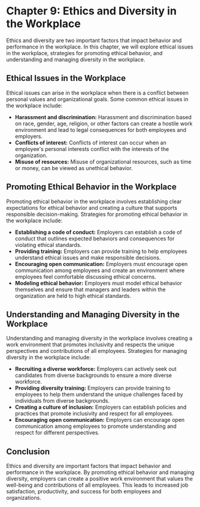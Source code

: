 Chapter 9: Ethics and Diversity in the Workplace
================================================

Ethics and diversity are two important factors that impact behavior and performance in the workplace. In this chapter, we will explore ethical issues in the workplace, strategies for promoting ethical behavior, and understanding and managing diversity in the workplace.

Ethical Issues in the Workplace
-------------------------------

Ethical issues can arise in the workplace when there is a conflict between personal values and organizational goals. Some common ethical issues in the workplace include:

* **Harassment and discrimination:** Harassment and discrimination based on race, gender, age, religion, or other factors can create a hostile work environment and lead to legal consequences for both employees and employers.
* **Conflicts of interest:** Conflicts of interest can occur when an employee's personal interests conflict with the interests of the organization.
* **Misuse of resources:** Misuse of organizational resources, such as time or money, can be viewed as unethical behavior.

Promoting Ethical Behavior in the Workplace
-------------------------------------------

Promoting ethical behavior in the workplace involves establishing clear expectations for ethical behavior and creating a culture that supports responsible decision-making. Strategies for promoting ethical behavior in the workplace include:

* **Establishing a code of conduct:** Employers can establish a code of conduct that outlines expected behaviors and consequences for violating ethical standards.
* **Providing training:** Employers can provide training to help employees understand ethical issues and make responsible decisions.
* **Encouraging open communication:** Employers must encourage open communication among employees and create an environment where employees feel comfortable discussing ethical concerns.
* **Modeling ethical behavior:** Employers must model ethical behavior themselves and ensure that managers and leaders within the organization are held to high ethical standards.

Understanding and Managing Diversity in the Workplace
-----------------------------------------------------

Understanding and managing diversity in the workplace involves creating a work environment that promotes inclusivity and respects the unique perspectives and contributions of all employees. Strategies for managing diversity in the workplace include:

* **Recruiting a diverse workforce:** Employers can actively seek out candidates from diverse backgrounds to ensure a more diverse workforce.
* **Providing diversity training:** Employers can provide training to employees to help them understand the unique challenges faced by individuals from diverse backgrounds.
* **Creating a culture of inclusion:** Employers can establish policies and practices that promote inclusivity and respect for all employees.
* **Encouraging open communication:** Employers can encourage open communication among employees to promote understanding and respect for different perspectives.

Conclusion
----------

Ethics and diversity are important factors that impact behavior and performance in the workplace. By promoting ethical behavior and managing diversity, employers can create a positive work environment that values the well-being and contributions of all employees. This leads to increased job satisfaction, productivity, and success for both employees and organizations.
